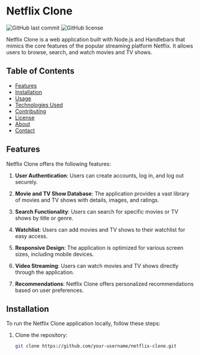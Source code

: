 # Netflix Clone

![GitHub last commit](https://img.shields.io/github/last-commit/your-username/netflix-clone)
![GitHub license](https://img.shields.io/github/license/your-username/netflix-clone)

Netflix Clone is a web application built with Node.js and Handlebars that mimics the core features of the popular streaming platform Netflix. It allows users to browse, search, and watch movies and TV shows.

## Table of Contents

- [Features](#features)
- [Installation](#installation)
- [Usage](#usage)
- [Technologies Used](#technologies-used)
- [Contributing](#contributing)
- [License](#license)
- [About](#about)
- [Contact](#contact)

## Features

Netflix Clone offers the following features:

1. **User Authentication**: Users can create accounts, log in, and log out securely.

2. **Movie and TV Show Database**: The application provides a vast library of movies and TV shows with details, images, and ratings.

3. **Search Functionality**: Users can search for specific movies or TV shows by title or genre.

4. **Watchlist**: Users can add movies and TV shows to their watchlist for easy access.

5. **Responsive Design**: The application is optimized for various screen sizes, including mobile devices.

6. **Video Streaming**: Users can watch movies and TV shows directly through the application.

7. **Recommendations**: Netflix Clone offers personalized recommendations based on user preferences.

## Installation

To run the Netflix Clone application locally, follow these steps:

1. Clone the repository:

   ```bash
   git clone https://github.com/your-username/netflix-clone.git
